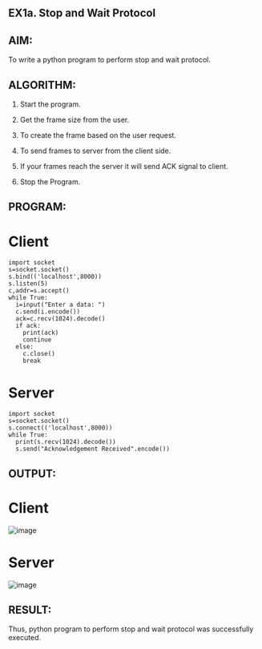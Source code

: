 ## EX1a. Stop and Wait Protocol

## AIM:
To write a python program to perform stop and wait protocol.

## ALGORITHM:
1. Start the program.
   
2. Get the frame size from the user.
  
3. To create the frame based on the user request.
   
4. To send frames to server from the client side.
   
5. If your frames reach the server it will send ACK signal to client.
   
6. Stop the Program.
   
## PROGRAM:
# Client
~~~
import socket
s=socket.socket()
s.bind(('localhost',8000))
s.listen(5)
c,addr=s.accept()
while True:
  i=input("Enter a data: ")
  c.send(i.encode())
  ack=c.recv(1024).decode()
  if ack:
    print(ack)
    continue
  else:
    c.close()
    break
~~~

# Server
~~~
import socket
s=socket.socket()
s.connect(('localhost',8000))
while True:
  print(s.recv(1024).decode())
  s.send("Acknowledgement Received".encode())
~~~

## OUTPUT:
# Client
![image](https://github.com/K-Dharshini/2a_Stop_and_Wait_Protocol/assets/139334830/280cdb0b-10a2-4e5d-b626-4bc44a2e44da)

# Server
![image](https://github.com/K-Dharshini/2a_Stop_and_Wait_Protocol/assets/139334830/f67370e2-9492-4781-8d83-ec704fefba93)

## RESULT:
Thus, python program to perform stop and wait protocol was successfully executed.
